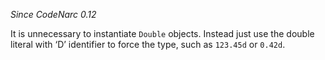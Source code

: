 *Since CodeNarc 0.12*

It is unnecessary to instantiate `Double` objects. Instead just use the
double literal with ‘D’ identifier to force the type, such as `123.45d`
or `0.42d`.
